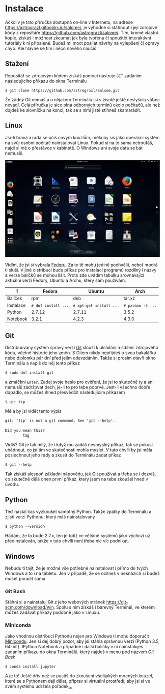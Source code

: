 # Instalace

Ačkoliv je tato příručka dostupná on-line v Internetu, na adrese
<https://astrograzl.gitbooks.io/salome/>, je výhodné si stáhnout i její
zdrojové kódy z repositáře <https://github.com/astrograzl/salome/>. Tím,
kromě vlastní kopie, získáš i možnost zkoumat jak byla tvořena či
spouštět interaktivní tutoriály k ní přibalené. Budeš mi moct posílat
návrhy na vylepšení či opravy chyb. Ale hlavně se tím i něco nového
naučíš.


## Stažení

Repositář se zdrojovým kódem získáš pomocí nástroje `GIT` zadáním
následujícího příkazu do okna Terminálu

	$ git clone https://github.com/astrograzl/Salome.git

Že žádný Git nemáš a o nějakém Terminálu jsi v životě ještě neslyšela
vůbec nevadí. Celá příručka je sice plná odborných termínů okolo
počítačů, ale než dojdeš ke slovníčku na konci, tak se s nimi jistě
stihneš skamarádit.


## Linux

Jsi-li hravá a ráda se učíš novým kouzlům, měla by sis jako operační
systém na svůj osobní počítač nainstalovat Linux. Pokud si na to sama
netroufáš, najdi si mě o přestávce v kabinetě. O Windows ani svoje data
se bát nemusíš.

![Fedora](screenshots/fedora.png)

Vidím, že jsi si vybrala [Fedoru](https://getfedora.org). Za to tě mohu
jedině pochválit, neboť modrá ti sluší. V jiné distribuci bude příkaz
pro instalaci programů rozdílný i názvy a verze balíčků se mohou lišit.
Proto zde uvádím tabulku srovnávající aktuální verzi Fedory, Ubuntu a
Archu, který sám používám.

| ? | Fedora | Ubuntu | Arch |
|---|-------------|----------------|------|
| Balíček | rpm |  deb | tar.xz |
| Instalace | `# dnf install ...` | `# apt-get install ...` | `# pacman -S ...` |
| Python | 2.7.12 | 2.7.11 | 3.5.2 |
| Notebook | 3.2.1 | 4.2.3 | 4.3.0 |


## Git

Distribuovaný systém správy verzí [Git](https://git-scm.org) slouží k
ukládání a sdílení zdrojového kódu, včetně historie jeho změn. S Gitem
nikdy nepřijdeš o svou bakalářku nebo diplomku pár dní před jejím
odevzdáním. Takže si prosím otevři okno Terminálu a napiš do něj tento
příkaz

	$ sudo dnf install git

a zmáčkni `Enter`. Zadej svoje heslo pro ověření, že jsi to skutečně ty
a ani nemusíš zadržovat dech, je-li to pro tebe poprvé. Jest-li všechno
dobře dopadlo, se můžeš ihned přesvědčit následujícím příkazem

	$ git tip

Měla by jsi vidět tento výpis

```
git: 'tip' is not a git command. See 'git --help'.

Did you mean this?
        tag
```

Vidíš? Git je tak milý, že i když mu zadáš nesmyslný příkaz, tak se
pokusí uhádnout, co jsi tím ve skutečnosti mohla myslet. V tuto chvíli
by jsi měla poslechnout jeho rady a zkusit do Terminálu zadat příkaz

	$ git --help

Tak získáš alespoň základní nápovědu, jak Git používat a třeba se i
dozvíš, co skutečně dělá onen první příkaz, který jsem na tebe zkoušel
hned v úvodu.


## Python

Teď nastal čas vyzkoušet samotný Python. Takže zpátky do Terminálu a
zjisti verzi Pythonu, který máš nainstalovaný

	$ python --version

Hádám, že to bude 2.7.x, ten je totiž ve většině systémů jako výchozí už
předinstalován, takže v tuto chvíli není třeba nic víc podnikat.


## Windows

Nebudu ti tajit, že je možné vše potřebné nainstalovat i přímo do tvých
Windows a to i na tabletu. Jen v případě, že se ocitneš v nesnázích si
budeš muset poradit sama.


### Git Bash

Stáhni si a nainstaluj Git z jeho webových stránek
<https://git-scm.com/download/win>. Spolu s ním získáš i barevný
Terminál, ve kterém můžeš zadávat příkazy podobně jako v Linuxu.


### Miniconda

Jako vhodnou distribuci Pythonu nejen pro Windows ti mohu doporučit
[Minicondu](http://conda.pydata.org/miniconda.html). Jen si dej dobrý
pozor, aby jsi stáhla správnou verzi (Python 3.5, 64-bit). IPython
Notebook a případně i další balíčky v ní nainstaluješ zadáním příkazu do
okna Terminálů, který najdeš v menu pod názvem *Git Bash*

	$ conda install jupyter

A je to! Ještě dřív než se pustíš do zkoušení všelijakých mocných
kouzel, které se s Pythonem dají dělat, připrav si virtuální prostředí,
aby jsi si ve svém systému udržela pořádek[...](VIRTUAL.md)
